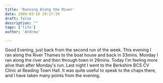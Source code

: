 ```yaml
---
title: 'Running Along the River'
date: 2009-03-18 19:17:39
draft: false
description: ""
tags: ['life']
author: 'Andrew'

---
```


Good Evening, just back from the second run of the week. This evening I ran along the River Thames to the boat house and back in 33mins. Monday I ran along the river and then through town in 26mins. Today I'm feeling more alive than after Monday's run. Last night I went to the Berkshire BCS CV Clinic at Reading Town Hall. It was quite useful to speak to the chaps there, and I have taken many points from the evening.
